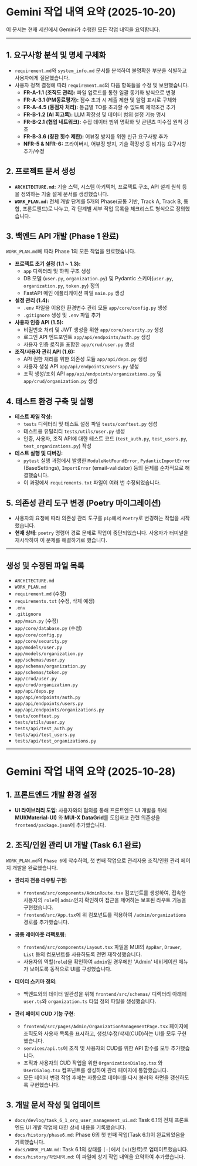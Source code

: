 # Gemini 작업 내역 요약 (2025-10-20)

이 문서는 현재 세션에서 Gemini가 수행한 모든 작업 내역을 요약합니다.

---

## 1. 요구사항 분석 및 명세 구체화

- `requirement.md`와 `system_info.md` 문서를 분석하여 불명확한 부분을 식별하고 사용자에게 질문했습니다.
- 사용자 정책 결정에 따라 `requirement.md`의 다음 항목들을 수정 및 보완했습니다.
    - **FR-A-1.1 (조직도 관리):** 파일 업로드를 통한 일괄 동기화 방식으로 변경
    - **FR-A-3.1 (PM동료평가):** 점수 초과 시 제출 제한 및 알림 표시로 구체화
    - **FR-A-4.5 (동점자 처리):** 등급별 TO를 초과할 수 없도록 제약조건 추가
    - **FR-B-1.2 (AI 회고록):** LLM 확장성 및 데이터 범위 설정 기능 명시
    - **FR-B-2.1 (협업 네트워크):** 수집 데이터 범위 명확화 및 콘텐츠 미수집 원칙 강조
    - **FR-B-3.6 (칭찬 횟수 제한):** 어뷰징 방지를 위한 신규 요구사항 추가
    - **NFR-5 & NFR-6:** 프라이버시, 어뷰징 방지, 기술 확장성 등 비기능 요구사항 추가/수정

## 2. 프로젝트 문서 생성

- **`ARCHITECTURE.md`:** 기술 스택, 시스템 아키텍처, 프로젝트 구조, API 설계 원칙 등을 정의하는 기술 설계 문서를 생성했습니다.
- **`WORK_PLAN.md`:** 전체 개발 단계를 5개의 Phase(공통 기반, Track A, Track B, 통합, 프론트엔드)로 나누고, 각 단계별 세부 작업 목록을 체크리스트 형식으로 정의했습니다.

## 3. 백엔드 API 개발 (Phase 1 완료)

`WORK_PLAN.md`에 따라 Phase 1의 모든 작업을 완료했습니다.

- **프로젝트 초기 설정 (1.1 ~ 1.3):**
    - `app` 디렉터리 및 하위 구조 생성
    - DB 모델 (`user.py`, `organization.py`) 및 Pydantic 스키마(`user.py`, `organization.py`, `token.py`) 정의
    - FastAPI 메인 애플리케이션 파일 `main.py` 생성
- **설정 관리 (1.4):**
    - `.env` 파일을 이용한 환경변수 관리 모듈 `app/core/config.py` 생성
    - `.gitignore` 생성 및 `.env` 파일 추가
- **사용자 인증 API (1.5):**
    - 비밀번호 처리 및 JWT 생성을 위한 `app/core/security.py` 생성
    - 로그인 API 엔드포인트 `app/api/endpoints/auth.py` 생성
    - 사용자 인증 로직을 포함한 `app/crud/user.py` 생성
- **조직/사용자 관리 API (1.6):**
    - API 권한 처리를 위한 의존성 모듈 `app/api/deps.py` 생성
    - 사용자 생성 API `app/api/endpoints/users.py` 생성
    - 조직 생성/조회 API `app/api/endpoints/organizations.py` 및 `app/crud/organization.py` 생성

## 4. 테스트 환경 구축 및 실행

- **테스트 파일 작성:**
    - `tests` 디렉터리 및 테스트 설정 파일 `tests/conftest.py` 생성
    - 테스트용 유틸리티 `tests/utils/user.py` 생성
    - 인증, 사용자, 조직 API에 대한 테스트 코드 (`test_auth.py`, `test_users.py`, `test_organizations.py`) 작성
- **테스트 실행 및 디버깅:**
    - `pytest` 실행 과정에서 발생한 `ModuleNotFoundError`, `PydanticImportError` (BaseSettings), `ImportError` (email-validator) 등의 문제를 순차적으로 해결했습니다.
    - 이 과정에서 `requirements.txt` 파일이 여러 번 수정되었습니다.

## 5. 의존성 관리 도구 변경 (Poetry 마이그레이션)

- 사용자의 요청에 따라 의존성 관리 도구를 `pip`에서 `Poetry`로 변경하는 작업을 시작했습니다.
- **현재 상태:** `poetry` 명령어 경로 문제로 작업이 중단되었습니다. 사용자가 터미널을 재시작하여 이 문제를 해결하기로 했습니다.

---

## 생성 및 수정된 파일 목록

- `ARCHITECTURE.md`
- `WORK_PLAN.md`
- `requirement.md` (수정)
- `requirements.txt` (수정, 삭제 예정)
- `.env`
- `.gitignore`
- `app/main.py` (수정)
- `app/core/database.py` (수정)
- `app/core/config.py`
- `app/core/security.py`
- `app/models/user.py`
- `app/models/organization.py`
- `app/schemas/user.py`
- `app/schemas/organization.py`
- `app/schemas/token.py`
- `app/crud/user.py`
- `app/crud/organization.py`
- `app/api/deps.py`
- `app/api/endpoints/auth.py`
- `app/api/endpoints/users.py`
- `app/api/endpoints/organizations.py`
- `tests/conftest.py`
- `tests/utils/user.py`
- `tests/api/test_auth.py`
- `tests/api/test_users.py`
- `tests/api/test_organizations.py`

---
# Gemini 작업 내역 요약 (2025-10-28)

## 1. 프론트엔드 개발 환경 설정

- **UI 라이브러리 도입**: 사용자와의 협의를 통해 프론트엔드 UI 개발을 위해 **MUI(Material-UI)** 와 **MUI-X DataGrid**를 도입하고 관련 의존성을 `frontend/package.json`에 추가했습니다.

## 2. 조직/인원 관리 UI 개발 (Task 6.1 완료)

`WORK_PLAN.md`의 `Phase 6`에 착수하여, 첫 번째 작업으로 관리자용 조직/인원 관리 페이지 개발을 완료했습니다.

- **관리자 전용 라우팅 구현**:
    - `frontend/src/components/AdminRoute.tsx` 컴포넌트를 생성하여, 접속한 사용자의 `role`이 `admin`인지 확인하여 접근을 제어하는 보호된 라우트 기능을 구현했습니다.
    - `frontend/src/App.tsx`에 위 컴포넌트를 적용하여 `/admin/organizations` 경로를 추가했습니다.

- **공통 레이아웃 리팩토링**:
    - `frontend/src/components/Layout.tsx` 파일을 MUI의 `AppBar`, `Drawer`, `List` 등의 컴포넌트를 사용하도록 전면 재작성했습니다.
    - 사용자의 역할(`role`)을 확인하여 `admin`일 경우에만 'Admin' 네비게이션 메뉴가 보이도록 동적으로 UI를 구성했습니다.

- **데이터 스키마 정의**:
    - 백엔드와의 데이터 일관성을 위해 `frontend/src/schemas/` 디렉터리 아래에 `user.ts`와 `organization.ts` 타입 정의 파일을 생성했습니다.

- **관리 페이지 CUD 기능 구현**:
    - `frontend/src/pages/Admin/OrganizationManagementPage.tsx` 페이지에 조직도와 사용자 목록을 표시하고, 생성/수정/삭제(CUD)하는 UI를 모두 구현했습니다.
    - `services/api.ts`에 조직 및 사용자의 CUD를 위한 API 함수를 모두 추가했습니다.
    - 조직과 사용자의 CUD 작업을 위한 `OrganizationDialog.tsx` 와 `UserDialog.tsx` 컴포넌트를 생성하여 관리 페이지에 통합했습니다.
    - 모든 데이터 변경 작업 후에는 자동으로 데이터를 다시 불러와 화면을 갱신하도록 구현했습니다.

## 3. 개발 문서 작성 및 업데이트

- `docs/devlog/task_6_1_org_user_management_ui.md`: Task 6.1의 전체 프론트엔드 UI 개발 작업에 대한 상세 내용을 기록했습니다.
- `docs/history/phase6.md`: Phase 6의 첫 번째 작업(Task 6.1)이 완료되었음을 기록했습니다.
- `docs/WORK_PLAN.md`: Task 6.1의 상태를 `[-]`에서 `[x]`(완료)로 업데이트했습니다.
- `docs/history/작업내역.md`: 이 파일에 상기 작업 내역을 요약하여 추가했습니다.
